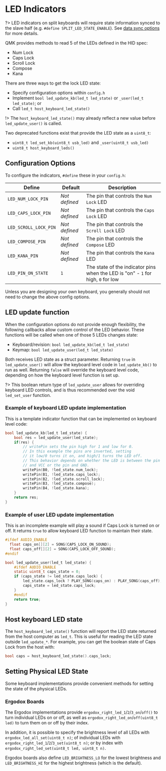 # LED Indicators

?> LED indicators on split keyboards will require state information synced to the slave half (e.g. `#define SPLIT_LED_STATE_ENABLE`). See [data sync options](feature_split_keyboard.md#data-sync-options) for more details.

QMK provides methods to read 5 of the LEDs defined in the HID spec:

* Num Lock
* Caps Lock
* Scroll Lock
* Compose
* Kana

There are three ways to get the lock LED state:
* Specify configuration options within `config.h`
* Implement `bool led_update_kb(led_t led_state)` or `_user(led_t led_state)`; or
* Call `led_t host_keyboard_led_state()`

!> The `host_keyboard_led_state()` may already reflect a new value before `led_update_user()` is called.

Two deprecated functions exist that provide the LED state as a `uint8_t`:

* `uint8_t led_set_kb(uint8_t usb_led)` and `_user(uint8_t usb_led)`
* `uint8_t host_keyboard_leds()`

## Configuration Options

To configure the indicators, `#define` these in your `config.h`:

|Define               |Default      |Description                                |
|---------------------|-------------|-------------------------------------------|
|`LED_NUM_LOCK_PIN`   |*Not defined*|The pin that controls the `Num Lock` LED   |
|`LED_CAPS_LOCK_PIN`  |*Not defined*|The pin that controls the `Caps Lock` LED  |
|`LED_SCROLL_LOCK_PIN`|*Not defined*|The pin that controls the `Scroll Lock` LED|
|`LED_COMPOSE_PIN`    |*Not defined*|The pin that controls the `Compose` LED    |
|`LED_KANA_PIN`       |*Not defined*|The pin that controls the `Kana` LED       |
|`LED_PIN_ON_STATE`   |`1`          |The state of the indicator pins when the LED is "on" - `1` for high, `0` for low|

Unless you are designing your own keyboard, you generally should not need to change the above config options.

## LED update function

When the configuration options do not provide enough flexibility, the following callbacks allow custom control of the LED behavior. These functions will be called when one of those 5 LEDs changes state: 

* Keyboard/revision: `bool led_update_kb(led_t led_state)`
* Keymap: `bool led_update_user(led_t led_state)`

Both receives LED state as a struct parameter. Returning `true` in `led_update_user()` will allow the keyboard level code in `led_update_kb()` to run as well. Returning `false` will override the keyboard level code, depending on how the keyboard level function is set up.

?> This boolean return type of `led_update_user` allows for overriding keyboard LED controls, and is thus recommended over the void `led_set_user` function.

### Example of keyboard LED update implementation

This is a template indicator function that can be implemented on keyboard level code:

```c
bool led_update_kb(led_t led_state) {
    bool res = led_update_user(led_state);
    if(res) {
        // writePin sets the pin high for 1 and low for 0.
        // In this example the pins are inverted, setting
        // it low/0 turns it on, and high/1 turns the LED off.
        // This behavior depends on whether the LED is between the pin
        // and VCC or the pin and GND.
        writePin(B0, !led_state.num_lock);
        writePin(B1, !led_state.caps_lock);
        writePin(B2, !led_state.scroll_lock);
        writePin(B3, !led_state.compose);
        writePin(B4, !led_state.kana);
    }
    return res;
}
```

### Example of user LED update implementation

This is an incomplete example will play a sound if Caps Lock is turned on or off. It returns `true` to allow keyboard LED function to maintain their state.

```c
#ifdef AUDIO_ENABLE
  float caps_on[][2] = SONG(CAPS_LOCK_ON_SOUND);
  float caps_off[][2] = SONG(CAPS_LOCK_OFF_SOUND);
#endif

bool led_update_user(led_t led_state) {
    #ifdef AUDIO_ENABLE
    static uint8_t caps_state = 0;
    if (caps_state != led_state.caps_lock) {
        led_state.caps_lock ? PLAY_SONG(caps_on) : PLAY_SONG(caps_off);
        caps_state = led_state.caps_lock;
    }
    #endif
    return true;
}
```

## Host keyboard LED state 

The `host_keyboard_led_state()` function will report the LED state returned from the host computer as `led_t`. This is useful for reading the LED state outside `led_update_*`. For example, you can get the boolean state of Caps Lock from the host with:

```c
bool caps = host_keyboard_led_state().caps_lock;
```

## Setting Physical LED State

Some keyboard implementations provide convenient methods for setting the state of the physical LEDs.

### Ergodox Boards

The Ergodox implementations provide `ergodox_right_led_1`/`2`/`3_on`/`off()` to turn individual LEDs on or off, as well as `ergodox_right_led_on`/`off(uint8_t led)` to turn them on or off by their index.

In addition, it is possible to specify the brightness level of all LEDs with `ergodox_led_all_set(uint8_t n)`; of individual LEDs with `ergodox_right_led_1`/`2`/`3_set(uint8_t n)`; or by index with `ergodox_right_led_set(uint8_t led, uint8_t n)`.

Ergodox boards also define `LED_BRIGHTNESS_LO` for the lowest brightness and `LED_BRIGHTNESS_HI` for the highest brightness (which is the default).
